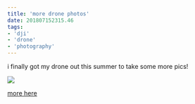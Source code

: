 ```yaml
---
title: 'more drone photos'
date: 201807152315.46
tags:
- 'dji'
- 'drone'
- 'photography'
---
```


i finally got my drone out this summer to take some more pics!

![](https://bhh.sh/pub/photos/drone/DJI_0097.thumb.jpg)

[more here](https://bhh.sh/pub/photos/drone/)
